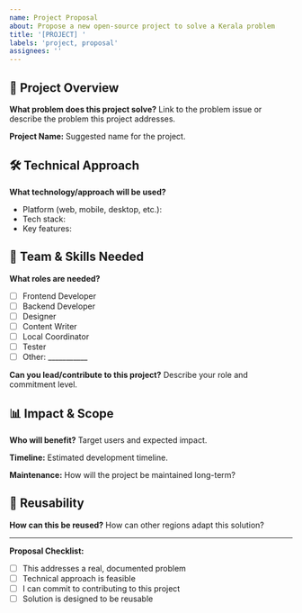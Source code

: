 ```yaml
---
name: Project Proposal
about: Propose a new open-source project to solve a Kerala problem
title: '[PROJECT] '
labels: 'project, proposal'
assignees: ''
---
```


## 🧩 Project Overview
**What problem does this project solve?**
Link to the problem issue or describe the problem this project addresses.

**Project Name:**
Suggested name for the project.

## 🛠️ Technical Approach
**What technology/approach will be used?**
- Platform (web, mobile, desktop, etc.):
- Tech stack:
- Key features:

## 👥 Team & Skills Needed
**What roles are needed?**
- [ ] Frontend Developer
- [ ] Backend Developer
- [ ] Designer
- [ ] Content Writer
- [ ] Local Coordinator
- [ ] Tester
- [ ] Other: ___________

**Can you lead/contribute to this project?**
Describe your role and commitment level.

## 📊 Impact & Scope
**Who will benefit?**
Target users and expected impact.

**Timeline:**
Estimated development timeline.

**Maintenance:**
How will the project be maintained long-term?

## 🔄 Reusability
**How can this be reused?**
How can other regions adapt this solution?

---
**Proposal Checklist:**
- [ ] This addresses a real, documented problem
- [ ] Technical approach is feasible
- [ ] I can commit to contributing to this project
- [ ] Solution is designed to be reusable